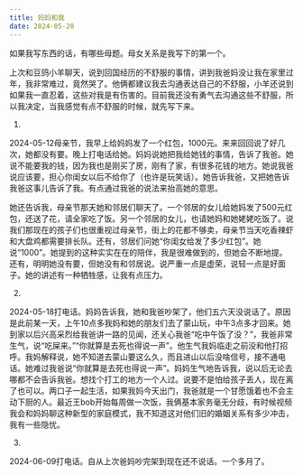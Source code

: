 ```yaml
---
title: 妈妈和我
date: 2024-05-20
---
```


如果我写东西的话，有哪些母题。母女关系是我写下的第一个。

上次和豆鸽小羊聊天，说到回国经历的不舒服的事情，讲到我爸妈没让我在家里过年，我非常难过，竟然哭了。他俩都建议我去沟通表达自己的不舒服，小羊还说到如果我一直忍着，这些对我是有伤害的。目前我还没有勇气去沟通这些不舒服，所以我决定，当我感觉有点不舒服的时候，就先写下来。

1.

2024-05-12母亲节，我早上给妈妈发了一个红包，1000元。来来回回说了好几次，她都没有要。晚上打电话给她。妈妈说她把我给她钱的事情，告诉了我爸。她说不能要我的钱，因为我也是刚买了房，刚有了家，有很多花钱的地方。她说我爸说应该要，担心你闺女以后不给你了（也许是玩笑话）。她告诉我爸，又把她告诉我爸这事儿告诉了我。有点通过我爸的说法来抬高她的意思。

她还告诉我，母亲节那天她和邻居们聊天了。一个邻居的女儿给她妈发了500元红包，还送了花，请全家吃了饭。另一个邻居的女儿，也请她妈和她姥姥吃饭了。说我们那现在的孩子们也很重视过母亲节，街上的花都不够卖，母亲节当天吃香辣虾和大盘鸡都需要排长队。还有，邻居们问她“你闺女给发了多少红包”。她说“1000”。她提到的这种实实在在的陪伴，我是很难做到的，但她会不断地提。还有，明明她没有要，但她没有和邻居说。说严重一点是虚荣，说轻一点是好面子。她的讲述有一种牺牲感，让我有点压力。

2.

2024-05-18打电话。妈妈告诉我，她和我爸吵架了，他们五六天没说话了。原因是此前某一天，上午10点多我妈和她的朋友们去了蒙山玩，中午3点多才回来。她到家以后兴高采烈给我爸讲一路的见闻，还关心我爸“吃中午饭了没？”，我爸非常生气，说“吃屎来。”“你就算是去死也得说一声”。他生气我妈临走之前没和他打招呼。我妈解释说，她不知道去蒙山要这么久，而且进山以后没啥信号，接不通电话。她难过我爸说“你就算是去死也得说一声”。妈妈生气地告诉我，说以后无论去哪都不会告诉我爸。想找个打工的地方一个人过。说要不是怕给孩子丢人，现在离了也可以。两口子一起生活，如果我妈今天出门，我爸就是一个甘愿饿着也不会主动下厨的人。最近王bob开始每周做一次饭，我俩基本家务毫无分歧，有时候视频我会和妈妈聊这种新型的家庭模式，我不知道这对他们旧的婚姻关系有多少冲击，我有一些隐忧。

3.

2024-06-09打电话。自从上次爸妈吵完架到现在还不说话。一个多月了。